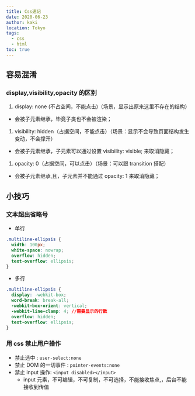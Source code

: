 ```yaml
---
title: Css速记
date: 2020-06-23
author: kaki
location: Tokyo
tags:
  - css
  - html
toc: true
---
```


## 容易混淆

### display,visibility,opacity 的区别

1. display: none (不占空间，不能点击)（场景，显示出原来这里不存在的结构）

- 会被子元素继承，毕竟子类也不会被渲染；

1. visibility: hidden（占据空间，不能点击）（场景：显示不会导致页面结构发生变动，不会撑开）

- 会被子元素继承，子元素可以通过设置 visibility: visible; 来取消隐藏；

1. opacity: 0（占据空间，可以点击）（场景：可以跟 transition 搭配）

- 会被子元素继承,且，子元素并不能通过 opacity: 1 来取消隐藏；

## 小技巧

### 文本超出省略号

- 单行

```css
.multiline-ellipsis {
  width: 100px;
  white-space: nowrap;
  overflow: hidden;
  text-overflow: ellipsis;
}
```

- 多行

```css
.multiline-ellipsis {
  display: -webkit-box;
  word-break: break-all;
  -webkit-box-orient: vertical;
  -webkit-line-clamp: 4; //需要显示的行数
  overflow: hidden;
  text-overflow: ellipsis;
}
```

### 用 css 禁止用户操作

- 禁止选中 : `user-select:none`
- 禁止 DOM 的一切事件 : `pointer-events:none`
- 禁止 input 操作: `<input disabled></input>`
  - input 元素，不可编辑，不可复制，不可选择，不能接收焦点,，后台不能接收到传值
